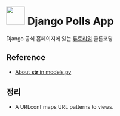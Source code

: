 # <img src="https://noticon-static.tammolo.com/dgggcrkxq/image/upload/v1566919539/noticon/j2h9ud10ssbihscfqlwy.png" width="50rem" height="50rem"> Django Polls App
Django 공식 홈페이지에 있는 [튜토리얼](https://docs.djangoproject.com/en/3.2/intro/tutorial01/) 클론코딩


## Reference
- [About __str__ in models.py](https://neung0.tistory.com/51)


## 정리
 - A URLconf maps URL patterns to views.
